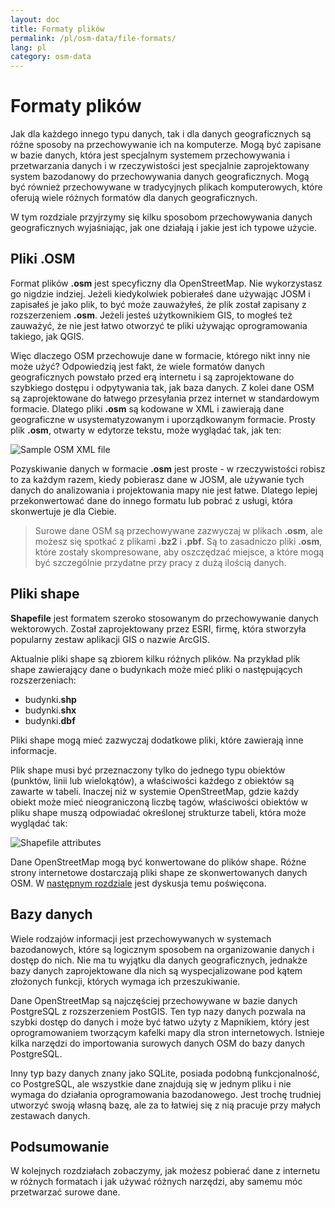 ```yaml
---
layout: doc
title: Formaty plików
permalink: /pl/osm-data/file-formats/
lang: pl
category: osm-data
---
```


Formaty plików
=============


Jak dla każdego innego typu danych, tak i dla danych geograficznych są różne sposoby na przechowywanie ich na komputerze. Mogą być zapisane w bazie danych, która jest specjalnym systemem przechowywania i przetwarzania danych i w rzeczywistości jest specjalnie zaprojektowany system bazodanowy do przechowywania danych geograficznych. Mogą być również przechowywane w tradycyjnych plikach komputerowych, które oferują wiele różnych formatów dla danych geograficznych.  

W tym rozdziale przyjrzymy się kilku sposobom przechowywania danych geograficznych wyjaśniając, jak one działają i jakie jest ich typowe użycie.  

Pliki .OSM
-----------

Format plików **.osm** jest specyficzny dla OpenStreetMap. Nie wykorzystasz go nigdzie indziej. Jeżeli kiedykolwiek pobierałeś dane używając JOSM i zapisałeś je jako plik, to być może zauważyłeś, że plik został zapisany z rozszerzeniem **.osm**. Jeżeli jesteś użytkownikiem GIS, to mogłeś też zauważyć, że nie jest łatwo otworzyć te pliki używając oprogramowania takiego, jak QGIS.  

Więc dlaczego OSM przechowuje dane w formacie, którego nikt inny nie może użyć? Odpowiedzią jest fakt, że wiele formatów danych geograficznych powstało przed erą internetu i są zaprojektowane do szybkiego dostępu i odpytywania tak, jak baza danych. Z kolei dane OSM są zaprojektowane do łatwego przesyłania przez internet w standardowym formacie. Dlatego pliki **.osm** są kodowane w XML i zawierają dane geograficzne w usystematyzowanym i uporządkowanym formacie. Prosty plik **.osm**, otwarty w edytorze tekstu, może wyglądać tak, jak ten:  

![Sample OSM XML file][]

Pozyskiwanie danych w formacie **.osm** jest proste - w rzeczywistości robisz to za każdym razem, kiedy pobierasz dane w JOSM, ale używanie tych danych do analizowania i projektowania mapy nie jest łatwe. Dlatego lepiej przekonwertować dane do innego formatu lub pobrać z usługi, która skonwertuje je dla Ciebie.  

> Surowe dane OSM są przechowywane zazwyczaj w plikach **.osm**, ale możesz się spotkać z plikami **.bz2** i **.pbf**. Są to zasadniczo pliki **.osm**, które zostały skompresowane, aby oszczędzać miejsce, a które mogą być szczególnie przydatne przy pracy z dużą ilością danych.  

Pliki shape
----------

**Shapefile** jest formatem szeroko stosowanym do przechowywanie danych wektorowych. Został zaprojektowany przez ESRI, firmę, która stworzyła popularny zestaw aplikacji GIS o nazwie ArcGIS.  

Aktualnie pliki shape są zbiorem kilku różnych plików. Na przykład plik shape zawierający dane o budynkach może mieć pliki o następujących rozszerzeniach:  

-	budynki.**shp**
-	budynki.**shx**
-	budynki.**dbf**

Pliki shape mogą mieć zazwyczaj dodatkowe pliki, które zawierają inne informacje.  

Plik shape musi być przeznaczony tylko do jednego typu obiektów (punktów, linii lub wielokątów), a właściwości każdego z obiektów są zawarte w tabeli. Inaczej niż w systemie OpenStreetMap, gdzie każdy obiekt może mieć nieograniczoną liczbę tagów, właściwości obiektów w pliku shape muszą odpowiadać określonej strukturze tabeli, która może wyglądać tak:  

![Shapefile attributes][]

Dane OpenStreetMap mogą być konwertowane do plików shape. Różne strony internetowe dostarczają pliki shape ze skonwertowanych danych OSM. W [następnym rozdziale](/pl/osm-data/getting-data) jest dyskusja temu poświęcona.  

Bazy danych
---------

Wiele rodzajów informacji jest przechowywanych w systemach bazodanowych, które są logicznym sposobem na organizowanie danych i dostęp do nich. Nie ma tu wyjątku dla danych geograficznych, jednakże bazy danych zaprojektowane dla nich są wyspecjalizowane pod kątem złożonych funkcji, których wymaga ich przeszukiwanie.  

Dane OpenStreetMap są najczęściej przechowywane w bazie danych PostgreSQL z rozszerzeniem PostGIS. Ten typ nazy danych pozwala na szybki dostęp do danych i może być łatwo użyty z Mapnikiem, który jest oprogramowaniem tworzącym kafelki mapy dla stron internetowych. Istnieje kilka narzędzi do importowania surowych danych OSM do bazy danych PostgreSQL.  

Inny typ bazy danych znany jako SQLite, posiada podobną funkcjonalność, co PostgreSQL, ale wszystkie dane znajdują się w jednym pliku i nie wymaga do działania oprogramowania bazodanowego. Jest trochę trudniej utworzyć swoją własną bazę, ale za to łatwiej się z nią pracuje przy małych zestawach danych.  

Podsumowanie
-------

W kolejnych rozdziałach zobaczymy, jak możesz pobierać dane z internetu w różnych formatach i jak używać różnych narzędzi, aby samemu móc przetwarzać surowe dane.  


[Sample OSM XML file]: /images/osm-data/example_osm.png
[Shapefile attributes]: /images/osm-data/shapefile_attributes.png
